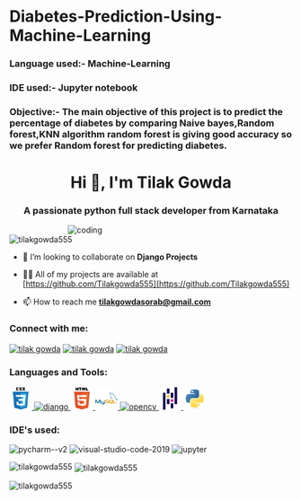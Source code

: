 <h1 align="left">Diabetes-Prediction-Using-Machine-Learning</h1>
<h3 align="left">Language used:- Machine-Learning</h3>
<h3 align="left">IDE used:- Jupyter notebook</h3>
<h3 align="left">Objective:- The main objective of this project is to predict the percentage of diabetes by comparing Naive bayes,Random forest,KNN algorithm random forest is giving good accuracy so we prefer Random forest for predicting diabetes.</h3>

<h1 align="center">Hi 👋, I'm Tilak Gowda</h1>
<h3 align="center">A passionate python full stack developer from Karnataka</h3>


<img align="right" alt="coding" width="400" src="https://media.istockphoto.com/vectors/isometric-developing-programming-and-coding-technologies-young-a-vector-id956073060?k=20&m=956073060&s=170667a&w=0&h=Of3jX9ujmv0qSVxm6sgM420XwQHCWIr7pAXh4ANOBcI=">

<p align="left"> <img src="https://komarev.com/ghpvc/?username=tilakgowda555&label=Profile%20views&color=0e75b6&style=flat" alt="tilakgowda555" /> </p>

- 👯 I’m looking to collaborate on **Django Projects**

- 👨‍💻 All of my projects are available at [https://github.com/Tilakgowda555](https://github.com/Tilakgowda555)

- 📫 How to reach me **tilakgowdasorab@gmail.com**

<h3 align="left">Connect with me:</h3>
<p align="left">
<a href="https://linkedin.com/in/tilak gowda" target="blank"><img align="center" src="https://raw.githubusercontent.com/rahuldkjain/github-profile-readme-generator/master/src/images/icons/Social/linked-in-alt.svg" alt="tilak gowda" height="30" width="40" /></a>
<a href="https://fb.com/tilak gowda" target="blank"><img align="center" src="https://raw.githubusercontent.com/rahuldkjain/github-profile-readme-generator/master/src/images/icons/Social/facebook.svg" alt="tilak gowda" height="30" width="40" /></a>
<a href="https://instagram.com/tilak gowda" target="blank"><img align="center" src="https://raw.githubusercontent.com/rahuldkjain/github-profile-readme-generator/master/src/images/icons/Social/instagram.svg" alt="tilak gowda" height="30" width="40" /></a>
</p>

<h3 align="left">Languages and Tools:</h3>
<p align="left"> <a href="https://www.w3schools.com/css/" target="_blank" rel="noreferrer"> <img src="https://raw.githubusercontent.com/devicons/devicon/master/icons/css3/css3-original-wordmark.svg" alt="css3" width="40" height="40"/> </a> <a href="https://www.djangoproject.com/" target="_blank" rel="noreferrer"> <img src="https://cdn.worldvectorlogo.com/logos/django.svg" alt="django" width="40" height="40"/> </a> <a href="https://www.w3.org/html/" target="_blank" rel="noreferrer"> <img src="https://raw.githubusercontent.com/devicons/devicon/master/icons/html5/html5-original-wordmark.svg" alt="html5" width="40" height="40"/> </a> <a href="https://www.mysql.com/" target="_blank" rel="noreferrer"> <img src="https://raw.githubusercontent.com/devicons/devicon/master/icons/mysql/mysql-original-wordmark.svg" alt="mysql" width="40" height="40"/> </a> <a href="https://opencv.org/" target="_blank" rel="noreferrer"> <img src="https://www.vectorlogo.zone/logos/opencv/opencv-icon.svg" alt="opencv" width="40" height="40"/> </a> <a href="https://pandas.pydata.org/" target="_blank" rel="noreferrer"> <img src="https://raw.githubusercontent.com/devicons/devicon/2ae2a900d2f041da66e950e4d48052658d850630/icons/pandas/pandas-original.svg" alt="pandas" width="40" height="40"/> </a> <a href="https://www.python.org" target="_blank" rel="noreferrer"> <img src="https://raw.githubusercontent.com/devicons/devicon/master/icons/python/python-original.svg" alt="python" width="40" height="40"/> </a> </p>

<h3 align="left">IDE's used:</h3>
<p align='left'><img width="48" height="48" src="https://img.icons8.com/color/48/pycharm--v2.png" alt="pycharm--v2"/>
<img width="48" height="48" src="https://img.icons8.com/color/48/visual-studio-code-2019.png" alt="visual-studio-code-2019"/>
<img width="48" height="48" src="https://img.icons8.com/fluency/48/jupyter.png" alt="jupyter"/>

<p><img align="left" src="https://github-readme-stats.vercel.app/api/top-langs?username=tilakgowda555&show_icons=true&locale=en&layout=compact" alt="tilakgowda555" /></p>

<p>&nbsp;<img align="center" src="https://github-readme-stats.vercel.app/api?username=tilakgowda555&show_icons=true&locale=en" alt="tilakgowda555" /></p>

<p><img align="center" src="https://github-readme-streak-stats.herokuapp.com/?user=tilakgowda555&" alt="tilakgowda555" /></p>
